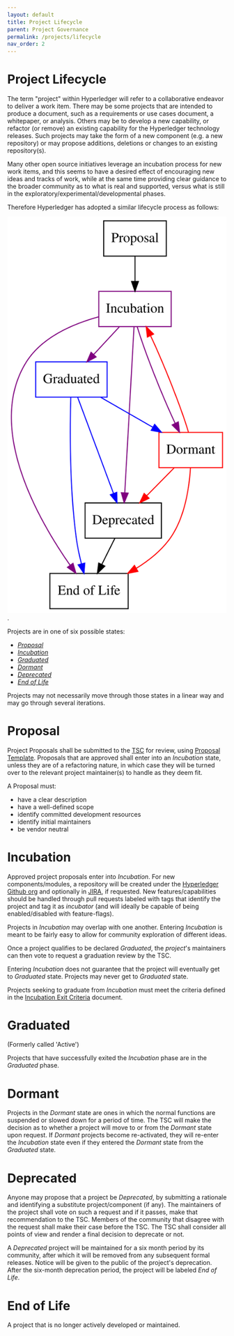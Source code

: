 ```yaml
---
layout: default
title: Project Lifecycle
parent: Project Governance
permalink: /projects/lifecycle
nav_order: 2
---
```

[//]: # (SPDX-License-Identifier: CC-BY-4.0)

# Project Lifecycle

The term "project" within Hyperledger will refer to a
collaborative endeavor to deliver a work item.
There may be some projects that are intended to produce a document, such
as a requirements or use cases document, a whitepaper, or analysis.
Others may be to develop a new capability, or refactor (or remove) an
existing capability for the Hyperledger technology releases. Such
projects may take the form of a new component (e.g. a new repository) or
may propose additions, deletions or changes to an existing
repository(s).

Many other open source initiatives leverage an incubation process for
new work items, and this seems to have a desired effect of encouraging
new ideas and tracks of work, while at the same time providing clear
guidance to the broader community as to what is real and supported,
versus what is still in the exploratory/experimental/developmental
phases.

Therefore Hyperledger has adopted a similar lifecycle process as
follows:

![Project lifecycle in graph format](../assets/project-lifecycle.svg "Project Lifecycle Graph").

Projects are in one of six possible states:

-   [*Proposal*](#proposal)
-   [*Incubation*](#incubation)
-   [*Graduated*](#graduated)
-   [*Dormant*](#dormant)
-   [*Deprecated*](#deprecated)
-   [*End of Life*](#end-of-life)

Projects may not necessarily move through those states in a linear way
and may go through several iterations.

# Proposal

Project Proposals shall be submitted to the [TSC](https://www.hyperledger.org/about/leadership)
for review, using [Proposal Template](https://hyperledger.github.io/hyperledger-hip/).
Proposals that are approved shall enter into an *Incubation* state, unless
they are of a refactoring nature, in which case they will be turned over
to the relevant project maintainer(s) to handle as they deem fit.

A Proposal must:

-   have a clear description
-   have a well-defined scope
-   identify committed development resources
-   identify initial maintainers
-   be vendor neutral

# Incubation

Approved project proposals enter into *Incubation*. For new
components/modules, a repository will be created under the
[Hyperledger Github org](https://github.com/hyperledger)
and optionally in [JIRA](https://jira.hyperledger.org), if requested. New
features/capabilities should be handled through pull requests labeled
with tags that identify the project and tag it as
*incubator* (and will ideally be capable of being enabled/disabled with feature-flags).

Projects in *Incubation* may overlap with one another.
Entering *Incubation* is meant to be fairly easy to allow for
community exploration of different ideas.

Once a project qualifies to be declared *Graduated*, the
*project*\'s maintainers can then vote to request a graduation
review by the TSC.

Entering *Incubation* does not guarantee that the project will
eventually get to *Graduated* state. Projects may never get
to *Graduated* state.

Projects seeking to graduate from *Incubation* must meet
the criteria defined in the 
[Incubation Exit Criteria](project-incubation-exit.md) document.

# Graduated

(Formerly called 'Active') <a id="active"></a>

Projects that have successfully exited the *Incubation* phase
are in the *Graduated* phase.

# Dormant

Projects in the *Dormant* state are ones in which the normal functions are
suspended or slowed down for a period of time. The TSC will make the decision
as to whether a project will move to or from the *Dormant* state upon request.
If *Dormant* projects become re-activated, they will re-enter the *Incubation*
state even if they entered the *Dormant* state from the *Graduated* state.

# Deprecated

Anyone may propose that a project be *Deprecated*, by submitting a
rationale and identifying a substitute project/component (if any). The
maintainers of the project shall vote on such a request and if it
passes, make that recommendation to the TSC. Members of the community
that disagree with the request shall make their case before the TSC. The
TSC shall consider all points of view and render a final decision to
deprecate or not.

A *Deprecated* project will be maintained for a six month
period by its community, after which it will be removed from any
subsequent formal releases. Notice will be given to the public of the
project\'s deprecation. After the six-month deprecation
period, the project will be labeled *End of Life*.

# End of Life

A project that is no longer actively developed or maintained.

